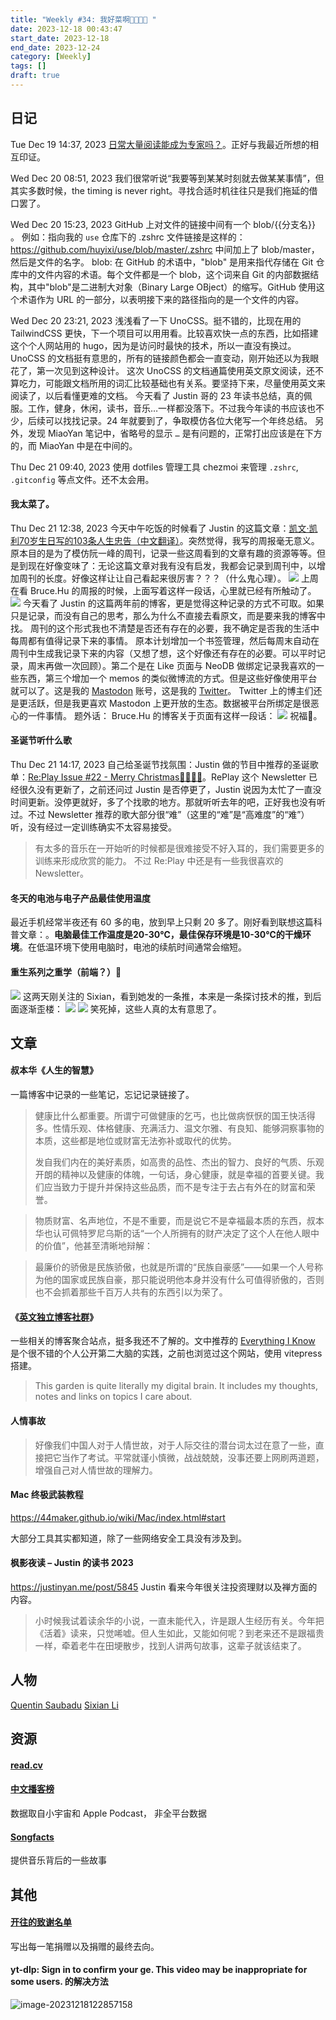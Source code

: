 ```yaml
---
title: "Weekly #34: 我好菜啊🎅🏻🎁🎄 "
date: 2023-12-18 00:43:47
start_date: 2023-12-18
end_date: 2023-12-24
category: [Weekly]
tags: []
draft: true
---
```


## 日记
Tue Dec 19 14:37, 2023
[日常大量阅读能成为专家吗？](https://tumutanzi.com/archives/17172)。正好与我最近所想的相互印证。

Wed Dec 20 08:51, 2023
我们很常听说“我要等到某某时刻就去做某某事情”，但其实多数时候，the timing is never right。寻找合适时机往往只是我们拖延的借口罢了。

Wed Dec 20 15:23, 2023
GitHub 上对文件的链接中间有一个 blob/{{分支名}} 。
例如：指向我的 `use` 仓库下的 .zshrc 文件链接是这样的：https://github.com/huyixi/use/blob/master/.zshrc
中间加上了 blob/master，然后是文件的名字。
blob: 在 GitHub 的术语中，"blob" 是用来指代存储在 Git 仓库中的文件内容的术语。每个文件都是一个 blob，这个词来自 Git 的内部数据结构，其中"blob"是二进制大对象（Binary Large OBject）的缩写。GitHub 使用这个术语作为 URL 的一部分，以表明接下来的路径指向的是一个文件的内容。

Wed Dec 20 23:21, 2023
浅浅看了一下 UnoCSS。挺不错的，比现在用的 TailwindCSS 更快，下一个项目可以用用看。比较喜欢快一点的东西，比如搭建这个个人网站用的 hugo，因为是访问时最快的技术，所以一直没有换过。
UnoCSS 的文档挺有意思的，所有的链接颜色都会一直变动，刚开始还以为我眼花了，第一次见到这种设计。
这次 UnoCSS 的文档通篇使用英文原文阅读，还不算吃力，可能跟文档所用的词汇比较基础也有关系。要坚持下来，尽量使用英文来阅读了，以后看懂更难的文档。
今天看了 Justin 哥的 23 年读书总结，真的佩服。工作，健身，休闲，读书，音乐…一样都没落下。不过我今年读的书应该也不少，后续可以找找记录。24 年就要到了，争取模仿各位大佬写一个年终总结。
另外，发现 MiaoYan 笔记中，省略号的显示 `…` 是有问题的，正常打出应该是在下方的，而 MiaoYan 中是在中间的。 

Thu Dec 21 09:40, 2023
使用 dotfiles 管理工具 chezmoi 来管理 `.zshrc`, `.gitconfig` 等点文件。还不太会用。

#### 我太菜了。
Thu Dec 21 12:38, 2023
今天中午吃饭的时候看了 Justin 的这篇文章：[凯文·凯利70岁生日写的103条人生忠告（中文翻译）](https://justinyan.me/post/4911)。突然觉得，我写的周报毫无意义。原本目的是为了模仿阮一峰的周刊，记录一些这周看到的文章有趣的资源等等。但是到现在好像变味了：无论这篇文章对我有没有启发，我都会记录到周刊中，以增加周刊的长度。好像这样让让自己看起来很厉害？？？（什么鬼心理）。
 ![](https://raw.githubusercontent.com/huyixi/Pics/main/uPic/XKGOAi.jpg)
上周在看 Bruce.Hu 的周报的时候，上面写着这样一段话，心里就已经有所触动了。
![](https://raw.githubusercontent.com/huyixi/Pics/main/uPic/co2JAj.jpg)
今天看了 Justin 的这篇两年前的博客，更是觉得这种记录的方式不可取。如果只是记录，而没有自己的思考，那么为什么不直接去看原文，而是要来我的博客中找。
周刊的这个形式我也不清楚是否还有存在的必要，我不确定是否我的生活中每周都有值得记录下来的事情。
原本计划增加一个书签管理，然后每周末自动在周刊中生成我记录下来的内容（又想了想，这个好像还有存在的必要。可以平时记录，周末再做一次回顾）。第二个是在 Like 页面与 NeoDB 做绑定记录我喜欢的一些东西，第三个增加一个 memos 的类似微博流的方式。但是这些好像使用平台就可以了。这是我的 [Mastodon](https://mastodon.social/@huyixi) 账号，这是我的 [Twitter](https://twitter.com/hihuyixi)。 Twitter 上的博主们还是更活跃，但是我更喜欢 Mastodon 上更开放的生态。数据被平台所绑定是很恶心的一件事情。
题外话：
Bruce.Hu 的博客关于页面有这样一段话：
![](https://raw.githubusercontent.com/huyixi/Pics/main/uPic/ZSYsXx.jpg)
祝福🌹。

#### 圣诞节听什么歌
Thu Dec 21 14:17, 2023
自己给圣诞节找氛围：Justin 做的节目中推荐的圣诞歌单：[Re:Play Issue #22 - Merry Christmas🎅🏻🎁🎄](https://newsletter.replay.cafe/re-play-cafe-issue-22/)。RePlay 这个 Newsletter 已经很久没有更新了，之前还问过 Justin 是否停更了，Justin 说因为太忙了一直没时间更新。没停更就好，多了个找歌的地方。那就听听去年的吧，正好我也没有听过。不过 Newsletter 推荐的歌大部分很“难”（这里的“难”是“高难度”的“难”）听，没有经过一定训练确实不太容易接受。
> 有太多的音乐在一开始听的时候都是很难接受不好入耳的，我们需要更多的训练来形成欣赏的能力。
不过 Re:Play 中还是有一些我很喜欢的 Newsletter。

#### 冬天的电池与电子产品最佳使用温度
最近手机经常半夜还有 60 多的电，放到早上只剩 20 多了。刚好看到联想这篇科普文章：[](https://mp.weixin.qq.com/s/B4wU1V5gNn3wqbHGyR6zWA)。**电脑最佳工作温度是20-30℃，最佳保存环境是10-30℃的干燥环境**。在低温环境下使用电脑时，电池的续航时间通常会缩短。

#### 重生系列之重学（前端？）🤣
![](https://raw.githubusercontent.com/huyixi/Pics/main/uPic/PcSuF0.jpg)
这两天刚关注的 Sixian，看到她发的一条推，本来是一条探讨技术的推，到后面逐渐歪楼：
![](https://raw.githubusercontent.com/huyixi/Pics/main/uPic/4KPih3.jpg)
![](https://raw.githubusercontent.com/huyixi/Pics/main/uPic/DDf1Lv.jpg)
笑死掉，这些人真的太有意思了。

## 文章

#### 叔本华《人生的智慧》
一篇博客中记录的一些笔记，忘记记录链接了。

> 健康比什么都重要。所谓宁可做健康的乞丐，也比做病恹恹的国王快活得多。性情乐观、体格健康、充满活力、温文尔雅、有良知、能够洞察事物的本质，这些都是地位或财富无法弥补或取代的优势。
>
> 发自我们内在的美好素质，如高贵的品性、杰出的智力、良好的气质、乐观开朗的精神以及健康的体魄，一句话，身心健康，就是幸福的首要关键。我们应当致力于提升并保持这些品质，而不是专注于去占有外在的财富和荣誉。

>物质财富、名声地位，不是不重要，而是说它不是幸福最本质的东西，叔本华也认可佩特罗尼乌斯的话“一个人所拥有的财产决定了这个人在他人眼中的价值”，他甚至清晰地辩解：

>最廉价的骄傲是民族骄傲，也就是所谓的“民族自豪感”——如果一个人号称为他的国家或民族自豪，那只能说明他本身并没有什么可值得骄傲的，否则也不会抓着那些千百万人共有的东西引以为荣了。

#### 《[英文独立博客社群](https://anotherdayu.com/2023/5552/)》

一些相关的博客聚合站点，挺多我还不了解的。文中推荐的 [Everything I Know](https://wiki.nikiv.dev) 是个很不错的个人公开第二大脑的实践，之前也浏览过这个网站，使用 vitepress 搭建。

>This garden is quite literally my digital brain. It includes my thoughts, notes and links on topics I care about.

#### 人情事故

> 好像我们中国人对于人情世故，对于人际交往的潜台词太过在意了一些，直接把它当作了考试。平常就谨小慎微，战战兢兢，没事还要上网刷两道题，增强自己对人情世故的理解力。

#### Mac 终极武装教程

https://44maker.github.io/wiki/Mac/index.html#start

大部分工具其实都知道，除了一些网络安全工具没有涉及到。

#### 枫影夜读 – Justin 的读书 2023
https://justinyan.me/post/5845
Justin 看来今年很关注投资理财以及禅方面的内容。
> 小时候我试着读余华的小说，一直未能代入，许是跟人生经历有关。今年把《活着》读来，只觉唏嘘。但人生如此，又能如何呢？到老来还不是跟福贵一样，牵着老牛在田埂散步，找到人讲两句故事，这辈子就该结束了。


## 人物
[Quentin Saubadu](https://quentinsaubadu.com)
[Sixian Li](https://www.sixian.li)

## 资源

#### [read.cv](https://read.cv/)
#### [中文播客榜](https://xyzrank.com/#/)
数据取自小宇宙和 Apple Podcast， 非全平台数据
#### [Songfacts](https://songfacts.com)
提供音乐背后的一些故事

## 其他

#### [开往的致谢名单](https://www.travellings.cn/docs/thanks)

写出每一笔捐赠以及捐赠的最终去向。

#### yt-dlp: Sign in to confirm your ge. This video may be inappropriate for some users. 的解决方法 

![image-20231218122857158](https://raw.githubusercontent.com/huyixi/Pics/main/uPic/image-20231218122857158.png)
